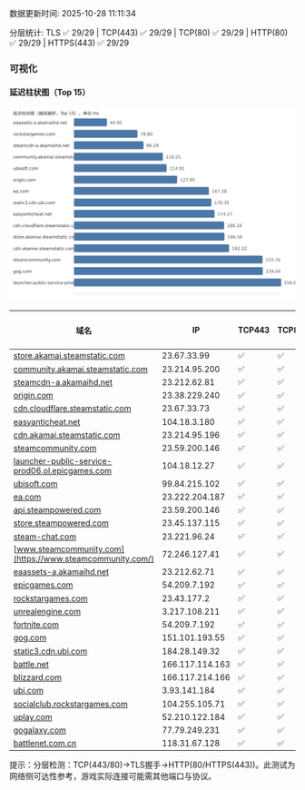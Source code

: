 数据更新时间: 2025-10-28 11:11:34

分层统计: TLS ✅ 29/29 | TCP(443) ✅ 29/29 | TCP(80) ✅ 29/29 | HTTP(80) ✅ 29/29 | HTTPS(443) ✅ 29/29

### 可视化

#### 延迟柱状图（Top 15）

![Latency Chart](latency_chart.svg)

| 域名 | IP | TCP443 | TCP80 | TLS 握手 | HTTP(80) | 状态码 | HTTPS(443) | 状态码(HTTPS) | 延迟(ms) |
|---|---|---|---|---|---|---|---|---|---|
| [store.akamai.steamstatic.com](https://store.akamai.steamstatic.com/) | 23.67.33.99 | ✅ | ✅ | ✅ | ✅ | 403 | ✅ | 403 | 186.58 |
| [community.akamai.steamstatic.com](https://community.akamai.steamstatic.com/) | 23.214.95.200 | ✅ | ✅ | ✅ | ✅ | 403 | ✅ | 403 | 110.25 |
| [steamcdn-a.akamaihd.net](https://steamcdn-a.akamaihd.net/) | 23.212.62.81 | ✅ | ✅ | ✅ | ✅ | 200 | ✅ | 200 | 86.29 |
| [origin.com](https://origin.com/) | 23.38.229.240 | ✅ | ✅ | ✅ | ✅ | 301 | ✅ | 301 | 127.95 |
| [cdn.cloudflare.steamstatic.com](https://cdn.cloudflare.steamstatic.com/) | 23.67.33.73 | ✅ | ✅ | ✅ | ✅ | 200 | ✅ | 301 | 186.16 |
| [easyanticheat.net](https://easyanticheat.net/) | 104.18.3.180 | ✅ | ✅ | ✅ | ✅ | 301 | ✅ | 301 | 174.27 |
| [cdn.akamai.steamstatic.com](https://cdn.akamai.steamstatic.com/) | 23.214.95.196 | ✅ | ✅ | ✅ | ✅ | 200 | ✅ | 200 | 192.22 |
| [steamcommunity.com](https://steamcommunity.com/) | 23.59.200.146 | ✅ | ✅ | ✅ | ✅ | 302 | ✅ | 200 | 233.76 |
| [launcher-public-service-prod06.ol.epicgames.com](https://launcher-public-service-prod06.ol.epicgames.com/) | 104.18.12.27 | ✅ | ✅ | ✅ | ✅ | 404 | ✅ | 404 | 256.8 |
| [ubisoft.com](https://ubisoft.com/) | 99.84.215.102 | ✅ | ✅ | ✅ | ✅ | 301 | ✅ | 301 | 114.91 |
| [ea.com](https://ea.com/) | 23.222.204.187 | ✅ | ✅ | ✅ | ✅ | 301 | ✅ | 301 | 167.28 |
| [api.steampowered.com](https://api.steampowered.com/) | 23.59.200.146 | ✅ | ✅ | ✅ | ✅ | 404 | ✅ | 404 | 293.92 |
| [store.steampowered.com](https://store.steampowered.com/) | 23.45.137.115 | ✅ | ✅ | ✅ | ✅ | 302 | ✅ | 200 | 338.9 |
| [steam-chat.com](https://steam-chat.com/) | 23.221.96.24 | ✅ | ✅ | ✅ | ✅ | 302 | ✅ | 404 | 330.61 |
| [www.steamcommunity.com](https://www.steamcommunity.com/) | 72.246.127.41 | ✅ | ✅ | ✅ | ✅ | 302 | ✅ | 302 | 317.23 |
| [eaassets-a.akamaihd.net](https://eaassets-a.akamaihd.net/) | 23.212.62.71 | ✅ | ✅ | ✅ | ✅ | 404 | ✅ | 404 | 40.95 |
| [epicgames.com](https://epicgames.com/) | 54.209.7.192 | ✅ | ✅ | ✅ | ✅ | 301 | ✅ | 302 | 330.81 |
| [rockstargames.com](https://rockstargames.com/) | 23.43.177.2 | ✅ | ✅ | ✅ | ✅ | 301 | ✅ | 301 | 78.8 |
| [unrealengine.com](https://unrealengine.com/) | 3.217.108.211 | ✅ | ✅ | ✅ | ✅ | 301 | ✅ | 301 | 321.2 |
| [fortnite.com](https://fortnite.com/) | 54.209.7.192 | ✅ | ✅ | ✅ | ✅ | 301 | ✅ | 301 | 333.64 |
| [gog.com](https://gog.com/) | 151.101.193.55 | ✅ | ✅ | ✅ | ✅ | 301 | ✅ | 301 | 234.04 |
| [static3.cdn.ubi.com](https://static3.cdn.ubi.com/) | 184.28.149.32 | ✅ | ✅ | ✅ | ✅ | 401 | ✅ | 401 | 170.35 |
| [battle.net](https://battle.net/) | 166.117.114.163 | ✅ | ✅ | ✅ | ✅ | 301 | ✅ | 301 | 304.7 |
| [blizzard.com](https://blizzard.com/) | 166.117.214.166 | ✅ | ✅ | ✅ | ✅ | 302 | ✅ | 302 | 292.45 |
| [ubi.com](https://ubi.com/) | 3.93.141.184 | ✅ | ✅ | ✅ | ✅ | 301 | ✅ | 301 | 327.8 |
| [socialclub.rockstargames.com](https://socialclub.rockstargames.com/) | 104.255.105.71 | ✅ | ✅ | ✅ | ✅ | 301 | ✅ | 307 | 364.03 |
| [uplay.com](https://uplay.com/) | 52.210.122.184 | ✅ | ✅ | ✅ | ✅ | 301 | ✅ | 301 | 581.6 |
| [gogalaxy.com](https://gogalaxy.com/) | 77.79.249.231 | ✅ | ✅ | ✅ | ✅ | 301 | ✅ | 301 | 709.0 |
| [battlenet.com.cn](https://battlenet.com.cn/) | 118.31.67.128 | ✅ | ✅ | ✅ | ✅ | 308 | ✅ | 302 | 808.25 |

提示：分层检测：TCP(443/80)→TLS握手→HTTP(80/HTTPS(443))。此测试为网络侧可达性参考，游戏实际连接可能需其他端口与协议。